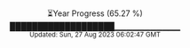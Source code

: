 <p align="center">
⏳Year Progress (65.27 %) <br>
███████████████████▁▁▁▁▁▁▁▁▁▁▁ <br>
<sub>Updated: Sun, 27 Aug 2023 06:02:47 GMT</sub>
</p>

